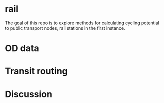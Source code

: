 
<!-- README.md is generated from README.Rmd. Please edit that file -->

# rail

<!-- badges: start -->
<!-- badges: end -->

The goal of this repo is to explore methods for calculating cycling
potential to public transport nodes, rail stations in the first
instance.

# OD data

# Transit routing

# Discussion
